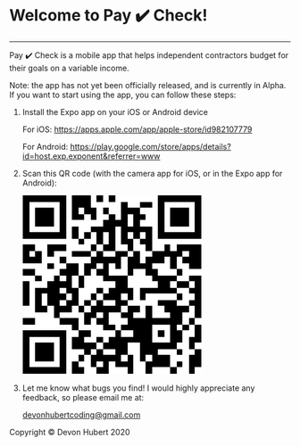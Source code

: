 # Welcome to Pay ✔️ Check!
*************************
Pay ✔️ Check is a mobile app that helps independent contractors budget for their goals on a variable income.

Note: the app has not yet been officially released, and is currently in Alpha. If you want to start using the app, you can follow these steps:

1) Install the Expo app on your iOS or Android device
    
    For iOS: https://apps.apple.com/app/apple-store/id982107779
    
    For Android: https://play.google.com/store/apps/details?id=host.exp.exponent&referrer=www

2) Scan this QR code (with the camera app for iOS, or in the Expo app for Android):

    ![PayCheck QR](./assets/PayCheckQR.png)

3) Let me know what bugs you find! I would highly appreciate any feedback, so please email me at:

    devonhubertcoding@gmail.com


Copyright © Devon Hubert 2020